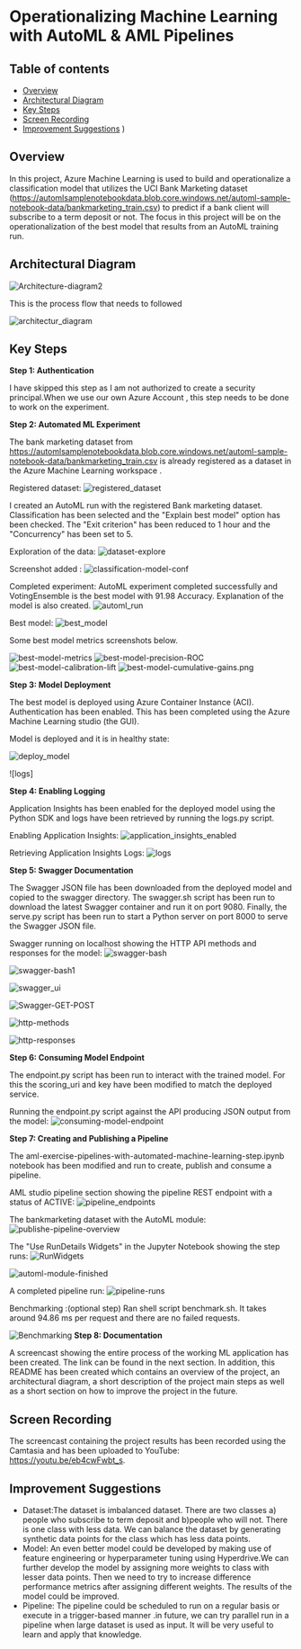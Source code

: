 # Operationalizing Machine Learning with AutoML & AML Pipelines

## Table of contents
   * [Overview](#Overview)
   * [Architectural Diagram](#Architectural-Diagram)
   * [Key Steps](#Key-Steps)
   * [Screen Recording](#Screen-Recording)
   * [Improvement Suggestions](#Improvement-Suggestions)
)


## Overview

In this project, Azure Machine Learning is used to build and operationalize a classification model that 
utilizes the UCI Bank Marketing dataset (https://automlsamplenotebookdata.blob.core.windows.net/automl-sample-notebook-data/bankmarketing_train.csv) to predict if a bank client will subscribe to a term deposit or not. The focus in this project will be on the operationalization of the best model that
results from an AutoML training run. 

## Architectural Diagram
![Architecture-diagram2](https://github.com/gaya3arul/operationalize-azure-ml-proj-2/blob/main/Exercise_starter_files/screenshots/Architecture-diagram2.png)

This is the process flow that needs to followed

![architectur_diagram](https://github.com/gaya3arul/operationalize-azure-ml-proj-2/blob/main/Exercise_starter_files/screenshots/architectur-diagram.png) 

## Key Steps
**Step 1: Authentication**

I have skipped this step as I am not authorized to create a security principal.When we use our own Azure Account , this step needs to be done to work on the experiment.


**Step 2: Automated ML Experiment**

The bank marketing dataset from https://automlsamplenotebookdata.blob.core.windows.net/automl-sample-notebook-data/bankmarketing_train.csv is already registered as a dataset in the Azure Machine Learning workspace .

Registered dataset:
![registered_dataset](https://github.com/gaya3arul/operationalize-azure-ml-proj-2/blob/main/Exercise_starter_files/screenshots/Registered_dataset.png)

I created an AutoML run with the registered Bank marketing dataset. Classification has been selected and the "Explain best model" option has been checked. The "Exit criterion" has been reduced to 1 hour and the "Concurrency" has been set to 5.

Exploration of the data:
![dataset-explore](https://github.com/gaya3arul/operationalize-azure-ml-proj-2/blob/main/Exercise_starter_files/screenshots/dataset-explore.png)

Screenshot added :
![classification-model-conf](https://github.com/gaya3arul/operationalize-azure-ml-proj-2/blob/main/Exercise_starter_files/screenshots/classification-model-conf.png)

Completed experiment: AutoML experiment completed successfully and VotingEnsemble is the best model with 91.98 Accuracy. Explanation of the model is also created.
![automl_run](https://github.com/gaya3arul/operationalize-azure-ml-proj-2/blob/main/Exercise_starter_files/screenshots/automl-run.png)

Best model:
![best_model](https://github.com/gaya3arul/operationalize-azure-ml-proj-2/blob/main/Exercise_starter_files/screenshots/best-model.png)

Some best model metrics screenshots below.

![best-model-metrics](https://github.com/gaya3arul/operationalize-azure-ml-proj-2/blob/main/Exercise_starter_files/screenshots/best-model-metrics.png)
![best-model-precision-ROC](https://github.com/gaya3arul/operationalize-azure-ml-proj-2/blob/main/Exercise_starter_files/screenshots/best-model-precision-ROC.png)
![best-model-calibration-lift](https://github.com/gaya3arul/operationalize-azure-ml-proj-2/blob/main/Exercise_starter_files/screenshots/best-model-calibration-lift.png)
![best-model-cumulative-gains.png](https://github.com/gaya3arul/operationalize-azure-ml-proj-2/blob/main/Exercise_starter_files/screenshots/best-model-cumulative-gains.png)

**Step 3: Model Deployment**

The best model is deployed using Azure Container Instance (ACI). Authentication has been enabled. This has been completed using the Azure Machine Learning studio (the GUI).

Model is deployed and it is in healthy state:

![deploy_model](https://github.com/gaya3arul/operationalize-azure-ml-proj-2/blob/main/Exercise_starter_files/screenshots/deploy-model.png)

![logs]

**Step 4: Enabling Logging**

Application Insights has been enabled for the deployed model using the Python SDK and logs have been retrieved by running the logs.py script.

Enabling Application Insights:
![application_insights_enabled](https://github.com/gaya3arul/operationalize-azure-ml-proj-2/blob/main/Exercise_starter_files/screenshots/application-insights-enabled.png)

Retrieving Application Insights Logs:
![logs](https://github.com/gaya3arul/operationalize-azure-ml-proj-2/blob/main/Exercise_starter_files/screenshots/logs.png)


**Step 5: Swagger Documentation**

The Swagger JSON file has been downloaded from the deployed model and copied to the swagger directory. The swagger.sh script has been run to download the latest Swagger container and run it on port 9080. Finally, the serve.py script has been run to start a Python server on port 8000 to serve the Swagger JSON file.

Swagger running on localhost showing the HTTP API methods and responses for the model:
![swagger-bash](https://github.com/gaya3arul/operationalize-azure-ml-proj-2/blob/main/Exercise_starter_files/screenshots/swagger-bash.png)

![swagger-bash1](https://github.com/gaya3arul/operationalize-azure-ml-proj-2/blob/main/Exercise_starter_files/screenshots/swagger-bash1.png)

![swagger_ui](https://github.com/gaya3arul/operationalize-azure-ml-proj-2/blob/main/Exercise_starter_files/screenshots/swagger-ui.png)

![Swagger-GET-POST](https://github.com/gaya3arul/operationalize-azure-ml-proj-2/blob/main/Exercise_starter_files/screenshots/Swagger-GET-POST.png)

![http-methods](https://github.com/gaya3arul/operationalize-azure-ml-proj-2/blob/main/Exercise_starter_files/screenshots/http-methods.png)

![http-responses](https://github.com/gaya3arul/operationalize-azure-ml-proj-2/blob/main/Exercise_starter_files/screenshots/http-responses.png)


**Step 6: Consuming Model Endpoint**

The endpoint.py script has been run to interact with the trained model. For this the scoring_uri and key have been modified to match the deployed service.

Running the endpoint.py script against the API producing JSON output from the model:
![consuming-model-endpoint](https://github.com/gaya3arul/operationalize-azure-ml-proj-2/blob/main/Exercise_starter_files/screenshots/consuming-model-endpoint.png)


**Step 7: Creating and Publishing a Pipeline**

The aml-exercise-pipelines-with-automated-machine-learning-step.ipynb notebook has been modified and run to create, publish and consume a pipeline.

AML studio pipeline section showing the pipeline REST endpoint with a status of ACTIVE:
![pipeline_endpoints](https://github.com/gaya3arul/operationalize-azure-ml-proj-2/blob/main/Exercise_starter_files/screenshots/pipeline-endpoint.png)

The bankmarketing dataset with the AutoML module:
![publishe-pipeline-overview](https://github.com/gaya3arul/operationalize-azure-ml-proj-2/blob/main/Exercise_starter_files/screenshots/publishe-pipeline-overview.png)

The "Use RunDetails Widgets" in the Jupyter Notebook showing the step runs:
![RunWidgets](https://github.com/gaya3arul/operationalize-azure-ml-proj-2/blob/main/Exercise_starter_files/screenshots/RunWidgets.png)

![automl-module-finished](https://github.com/gaya3arul/operationalize-azure-ml-proj-2/blob/main/Exercise_starter_files/screenshots/automl-module-finished.png)

A completed pipeline run:
![pipeline-runs](https://github.com/gaya3arul/operationalize-azure-ml-proj-2/blob/main/Exercise_starter_files/screenshots/pipeline-runs.png)


Benchmarking :(optional step)
Ran shell script benchmark.sh. It takes around 94.86 ms per request and there are no failed requests.

![Benchmarking](https://github.com/gaya3arul/operationalize-azure-ml-proj-2/blob/main/Exercise_starter_files/screenshots/benchmark.png)
**Step 8: Documentation**

A screencast showing the entire process of the working ML application has been created. The link can be found in the next section. In addition, this README has been created which contains an overview of the project, an architectural diagram, a short description of the project main steps as well as a short section on how to improve the project in the future.

## Screen Recording
The screencast containing the project results has been recorded using the Camtasia and has been uploaded to YouTube: https://youtu.be/eb4cwFwbt_s.

## Improvement Suggestions
- Dataset:The dataset is imbalanced dataset. There are two classes a) people who subscribe to term deposit and b)people who will not. There is one class with less data. We can balance the dataset by generating synthetic data points for the class which has less data points.
- Model: An even better model could be developed by making use of feature engineering or hyperparameter tuning using Hyperdrive.We can further develop the model by assigning more weights to class with lesser data points. Then we need to try to increase difference performance metrics after assigning different weights. The results of the model could be improved.
-  Pipeline: The pipeline could be scheduled to run on a regular basis or execute in a trigger-based manner .in future, we can try parallel run in a pipeline when large dataset is used as input. It will be very useful to learn and apply that knowledge. 
